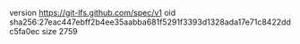 version https://git-lfs.github.com/spec/v1
oid sha256:27eac447ebff2b4ee35aabba681f5291f3393d1328ada17e71c8422ddc5fa0ec
size 2759
